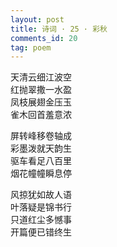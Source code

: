 ```yaml
---
layout: post
title: 诗词 · 25 · 彩秋
comments_id: 20
tag: poem
---
```


天清云细江波空<br />
红抛翠撒一⽔盈<br />
凤枝展翅⾦压⽟<br />
雀⽊回⾸羞意浓

屏转峰移卷轴成<br />
彩墨泼就天韵生<br />
驱车看⾜⼋百里<br />
烟花幢幢瞬息停

风掠犹如故人语<br />
叶落疑是锦书行<br />
只道红尘多憾事<br />
开篇便已错终生